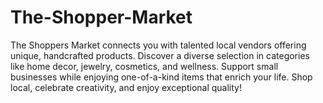 # The-Shopper-Market
The Shoppers Market connects you with talented local vendors offering unique, handcrafted products. Discover a diverse selection in categories like home decor, jewelry, cosmetics, and wellness. Support small businesses while enjoying one-of-a-kind items that enrich your life. Shop local, celebrate creativity, and enjoy exceptional quality!
